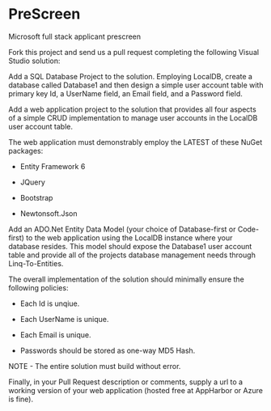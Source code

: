 # PreScreen
Microsoft full stack applicant prescreen

Fork this project and send us a pull request completing the following Visual Studio solution:

Add a SQL Database Project to the solution.
Employing LocalDB, create a database called Database1 and then design a simple user account table with primary key Id, a UserName field, an Email field, and a Password field.

Add a web application project to the solution that provides all four aspects of a simple CRUD implementation to manage user accounts in the LocalDB user account table.

The web application must demonstrably employ the LATEST of these NuGet packages:

* Entity Framework 6

* JQuery

* Bootstrap

* Newtonsoft.Json

Add an ADO.Net Entity Data Model (your choice of Database-first or Code-first) to the web application using the LocalDB instance where your database resides.
This model should expose the Database1 user account table and provide all of the projects database management needs through Linq-To-Entities.

The overall implementation of the solution should minimally ensure the following policies:

* Each Id is unqiue.

* Each UserName is unique.

* Each Email is unique.

* Passwords should be stored as one-way MD5 Hash.


NOTE - The entire solution must build without error.

Finally, in your Pull Request description or comments, supply a url to a working version of your web application (hosted free at AppHarbor or Azure is fine).

